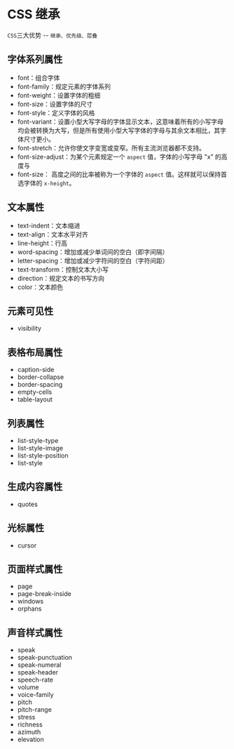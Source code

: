 # CSS 继承

`CSS`三大优势 -- `继承、优先级、层叠`

## 字体系列属性

- font：组合字体
- font-family：规定元素的字体系列
- font-weight：设置字体的粗细
- font-size：设置字体的尺寸
- font-style：定义字体的风格
- font-variant：设置小型大写字母的字体显示文本，这意味着所有的小写字母均会被转换为大写，但是所有使用小型大写字体的字母与其余文本相比，其字体尺寸更小。
- font-stretch：允许你使文字变宽或变窄。所有主流浏览器都不支持。
- font-size-adjust：为某个元素规定一个 `aspect` 值，字体的小写字母 "x" 的高度与
- font-size： 高度之间的比率被称为一个字体的 `aspect` 值。这样就可以保持首选字体的 `x-height`。

## 文本属性

- text-indent：文本缩进
- text-align：文本水平对齐
- line-height：行高
- word-spacing：增加或减少单词间的空白（即字间隔）
- letter-spacing：增加或减少字符间的空白（字符间距）
- text-transform：控制文本大小写
- direction：规定文本的书写方向
- color：文本颜色

## 元素可见性

- visibility

## 表格布局属性

- caption-side
- border-collapse
- border-spacing
- empty-cells
- table-layout

## 列表属性

- list-style-type
- list-style-image
- list-style-position
- list-style

## 生成内容属性

- quotes

## 光标属性

- cursor

## 页面样式属性

- page
- page-break-inside
- windows
- orphans

## 声音样式属性

- speak
- speak-punctuation
- speak-numeral
- speak-header
- speech-rate
- volume
- voice-family
- pitch
- pitch-range
- stress
- richness
- azimuth
- elevation
